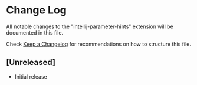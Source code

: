 # Change Log

All notable changes to the "intellij-parameter-hints" extension will be documented in this file.

Check [Keep a Changelog](http://keepachangelog.com/) for recommendations on how to structure this file.

## [Unreleased]

- Initial release